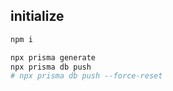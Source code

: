 ## initialize
```bash
npm i

npx prisma generate
npx prisma db push
# npx prisma db push --force-reset
```